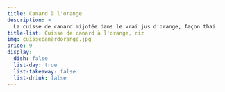 ```yaml
---
title: Canard à l'orange 
description: >
  La cuisse de canard mijotée dans le vrai jus d'orange, façon thai.
title-list: Cuisse de canard à l'orange, riz
img: cuissecanardorange.jpg
price: 9
display:
  dish: false
  list-day: true
  list-takeaway: false
  list-drink: false
---
```

